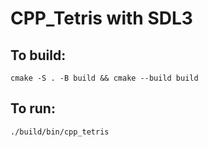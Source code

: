 # CPP_Tetris with SDL3

## To build:
`cmake -S . -B build && cmake --build build`

## To run:
`./build/bin/cpp_tetris`